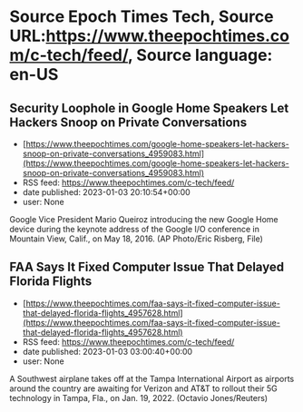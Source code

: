 # Source Epoch Times Tech, Source URL:https://www.theepochtimes.com/c-tech/feed/, Source language: en-US

## Security Loophole in Google Home Speakers Let Hackers Snoop on Private Conversations
 - [https://www.theepochtimes.com/google-home-speakers-let-hackers-snoop-on-private-conversations_4959083.html](https://www.theepochtimes.com/google-home-speakers-let-hackers-snoop-on-private-conversations_4959083.html)
 - RSS feed: https://www.theepochtimes.com/c-tech/feed/
 - date published: 2023-01-03 20:10:54+00:00
 - user: None

Google Vice President Mario Queiroz introducing the new Google Home device during the keynote address of the Google I/O conference in Mountain View, Calif., on May 18, 2016. (AP Photo/Eric Risberg, File)

## FAA Says It Fixed Computer Issue That Delayed Florida Flights
 - [https://www.theepochtimes.com/faa-says-it-fixed-computer-issue-that-delayed-florida-flights_4957628.html](https://www.theepochtimes.com/faa-says-it-fixed-computer-issue-that-delayed-florida-flights_4957628.html)
 - RSS feed: https://www.theepochtimes.com/c-tech/feed/
 - date published: 2023-01-03 03:00:40+00:00
 - user: None

A Southwest airplane takes off at the Tampa International Airport as airports around the country are awaiting for Verizon and AT&#038;T to rollout their 5G technology in Tampa, Fla., on Jan. 19, 2022. (Octavio Jones/Reuters)
